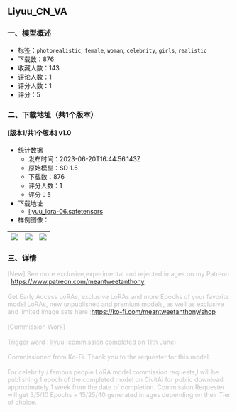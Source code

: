 ## Liyuu_CN_VA
### 一、模型概述

- 标签：`photorealistic`, `female`, `woman`, `celebrity`, `girls`, `realistic`
- 下载数：876
- 收藏人数：143
- 评论人数：1
- 评分人数：1
- 评分：5

### 二、下载地址（共1个版本）

#### [版本1/共1个版本] v1.0

- 统计数据
  - 发布时间：2023-06-20T16:44:56.143Z
  - 原始模型：SD 1.5
  - 下载数：876
  - 评分人数：1
  - 评分：5
- 下载地址
  - [liyuu_lora-06.safetensors](https://civitai.com/api/download/models/100389)
- 样例图像：

| <img src="https://image.civitai.com/xG1nkqKTMzGDvpLrqFT7WA/89767f1e-138d-4810-b9b8-f42adde09daa/width=450/1222101.jpeg" /> | <img src="https://image.civitai.com/xG1nkqKTMzGDvpLrqFT7WA/90bd4aaa-f324-4168-abe6-b0c5014e38f5/width=450/1222100.jpeg" /> | <img src="https://image.civitai.com/xG1nkqKTMzGDvpLrqFT7WA/33679bf6-6897-49b6-a16d-ab28fe53a1e4/width=450/1222099.jpeg" /> |
| ---- | ---- | ---- |


### 三、详情
<p><span style="color:rgb(193, 194, 197)">[New] See more exclusive,experimental and rejected images on my Patreon : </span><a target="_blank" rel="ugc" href="https://www.patreon.com/meantweetanthony">https://www.patreon.com/meantweetanthony</a><br /><br /><span style="color:rgb(193, 194, 197)">Get Early Access LoRAs, exclusive LoRAs and more Epochs of your favorite model LoRAs, new unpublished and premium models, as well as exclusive and limited image sets here :</span><a target="_blank" rel="ugc" href="https://ko-fi.com/meantweetanthony/shop">https://ko-fi.com/meantweetanthony/shop</a><br /><br /><span style="color:rgb(193, 194, 197)">[Commission Work]</span><br /><br /><span style="color:rgb(193, 194, 197)">Trigger word : liyuu (commission completed on 11th June)</span><br /><br /><span style="color:rgb(193, 194, 197)">Commissioned from Ko-Fi. Thank you to the requester for this model.</span><br /><br /><span style="color:rgb(193, 194, 197)">For celebrity / famous people LoRA model commission requests,I will be publishing 1 epoch of the completed model on CivitAi for public download approximately 1 week from the date of completion. Commission Requester will get 3/5/10 Epochs + 15/25/40 generated images depending on their Tier of choice.</span><br /></p>